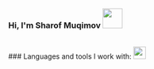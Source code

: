 ### Hi, I'm Sharof Muqimov <img src="https://media4.giphy.com/media/v1.Y2lkPTc5MGI3NjExN2puNnhydGdiZTZlNG0zeGgxZzY1eWJ1enphaW1kNzdnZmI2ZHc2ciZlcD12MV9pbnRlcm5hbF9naWZfYnlfaWQmY3Q9cw/gM5qFksULw54NMWyry/giphy.gif" width="40px">
<br />
### Languages and tools I work with:
<code><img src="https://imgs.search.brave.com/PZWkOaH7FUpHOefbTbfl7Jy2ijciTxuR25jCSqedErc/rs:fit:860:0:0:0/g:ce/aHR0cHM6Ly9jZG4u/aWNvbnNjb3V0LmNv/bS9pY29uL2ZyZWUv/cG5nLTI1Ni9mcmVl/LWphdmEtbG9nby1p/Y29uLWRvd25sb2Fk/LWluLXN2Zy1wbmct/Z2lmLWZpbGUtZm9y/bWF0cy0td29yZG1h/cmstcHJvZ3JhbW1p/bmctbGFuZ3VhZ2Ut/cGFjay1sb2dvcy1p/Y29ucy0xMTc0OTUz/LnBuZz9mPXdlYnAm/dz0yNTY" height="25px"></code>
